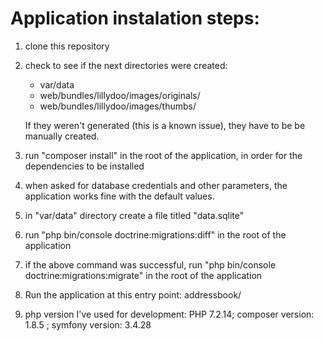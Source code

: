Application instalation steps:
=============================
1. clone this repository
2. check to see if the next directories were created: 
   - var/data
   - web/bundles/lillydoo/images/originals/
   - web/bundles/lillydoo/images/thumbs/

   If they weren't generated (this is a known issue), they have to be be manually created.

3. run "composer install" in the root of the application, in order for the dependencies to be installed
4. when asked for database credentials and other parameters, the application works fine with the default values.
5. in "var/data" directory create a file titled "data.sqlite"
6. run "php bin/console doctrine:migrations:diff" in the root of the application
7. if the above command was successful, run "php bin/console doctrine:migrations:migrate" in the root of the application
8. Run the application at this entry point: addressbook/
9. php version I've used for development: PHP 7.2.14; composer version:  1.8.5 ; symfony version: 3.4.28
